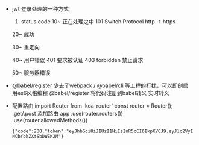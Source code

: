 - jwt 登录处理的一种方式
  1. status code 
    10~ 正在处理之中 
    101 Switch Protocol 
    http -> https

    20~ 成功

    30~ 重定向

    40~ 用户错误
      401 要求被认证
      403 forbidden 禁止请求

    50~ 服务器错误

- @babel/register 
  少去了webpack / @babel/cli 等工程的打扰，可以即刻启用es6风格编程
  @babel/register 将代码注册到babel转义 实时转义

- 配置路由
    import Router from 'koa-router'
    const router = Router();
      .get/.post 添加路由
    app
      .use(router.routers())
      .use(router.allowedMethods())

      {"code":200,"token":"eyJhbGciOiJIUzI1NiIsInR5cCI6IkpXVCJ9.eyJ1c2VyIjp7ImlkIjoxLCJuYW1lIjoiYWRtaW4iLCJwd2QiOiIxMjM0NTYiLCJ1c2VySW5mbyI6eyJhZ2UiOjIwLCJzZXgiOiLnlLcifX0sImlhdCI6MTYzOTEyNTE4OSwiZXhwIjoxNjM5MTI1MjQ5fQ.k0tLDAcBhPoHTIctFvKn_0nBB-NCbYbkZXtSbDWEK2M"}